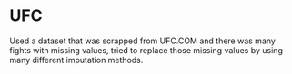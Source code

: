 # UFC
Used a dataset that was scrapped from UFC.COM and there was many fights with missing values, tried to replace those missing values by using many different imputation methods.
